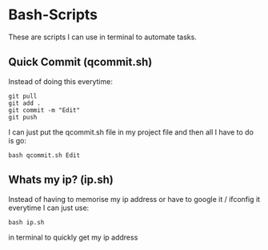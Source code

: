 # Bash-Scripts

These are scripts I can use in terminal to automate tasks.

## Quick Commit (qcommit.sh)
Instead of doing this everytime:
```
git pull
git add .
git commit -m "Edit"
git push
```

I can just put the qcommit.sh file in my project file and then all I have to do is go:
```
bash qcommit.sh Edit
```

## Whats my ip? (ip.sh)
Instead of having to memorise my ip address or have to google it / ifconfig it everytime I can just use:
```
bash ip.sh
```
in terminal to quickly get my ip address
